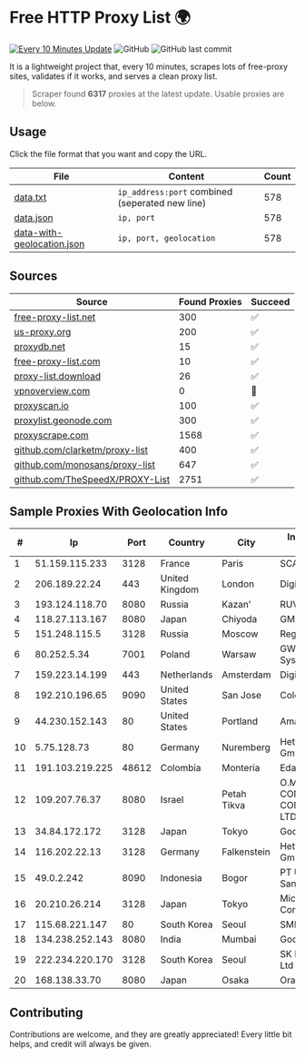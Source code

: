 
# Free HTTP Proxy List 🌍

[![Every 10 Minutes Update](https://github.com/mertguvencli/http-proxy-list/actions/workflows/main.yml/badge.svg?branch=main)](https://github.com/mertguvencli/http-proxy-list/actions/workflows/main.yml)
![GitHub](https://img.shields.io/github/license/mertguvencli/http-proxy-list)
![GitHub last commit](https://img.shields.io/github/last-commit/mertguvencli/http-proxy-list)

It is a lightweight project that, every 10 minutes, scrapes lots of free-proxy sites, validates if it works, and serves a clean proxy list.


> Scraper found **6317** proxies at the latest update. Usable proxies are below.

## Usage

Click the file format that you want and copy the URL.


|File|Content|Count|
|----|-------|-----|
|[data.txt](https://raw.githubusercontent.com/mertguvencli/http-proxy-list/main/proxy-list/data.txt)|`ip_address:port` combined (seperated new line)|578|
|[data.json](https://raw.githubusercontent.com/mertguvencli/http-proxy-list/main/proxy-list/data.json)|`ip, port`|578|
|[data-with-geolocation.json](https://raw.githubusercontent.com/mertguvencli/http-proxy-list/main/proxy-list/data-with-geolocation.json)|`ip, port, geolocation`|578|

## Sources

|Source|Found Proxies|Succeed|
|------|-------------|-------|
|[free-proxy-list.net](https://free-proxy-list.net)|300|✅|
|[us-proxy.org](https://www.us-proxy.org)|200|✅|
|[proxydb.net](http://proxydb.net)|15|✅|
|[free-proxy-list.com](https://free-proxy-list.com/?page=&port=&type%5B%5D=http&type%5B%5D=https&up_time=0&search=Search)|10|✅|
|[proxy-list.download](https://www.proxy-list.download/HTTP)|26|✅|
|[vpnoverview.com](https://vpnoverview.com/privacy/anonymous-browsing/free-proxy-servers)|0|🚫|
|[proxyscan.io](https://www.proxyscan.io)|100|✅|
|[proxylist.geonode.com](https://proxylist.geonode.com/api/proxy-list?limit=300&page=1&sort_by=lastChecked&sort_type=desc&protocols=http,https)|300|✅|
|[proxyscrape.com](https://api.proxyscrape.com/v2/?request=displayproxies&protocol=http&timeout=10000&country=all&ssl=all&anonymity=all)|1568|✅|
|[github.com/clarketm/proxy-list](https://raw.githubusercontent.com/clarketm/proxy-list/master/proxy-list-raw.txt)|400|✅|
|[github.com/monosans/proxy-list](https://raw.githubusercontent.com/monosans/proxy-list/main/proxies/http.txt)|647|✅|
|[github.com/TheSpeedX/PROXY-List](https://raw.githubusercontent.com/TheSpeedX/PROXY-List/master/http.txt)|2751|✅|


## Sample Proxies With Geolocation Info

|#|Ip|Port|Country|City|Internet Service Provider|
|-|--|----|-------|----|-------------------------|
|1|51.159.115.233|3128|France|Paris|SCALEWAY|
|2|206.189.22.24|443|United Kingdom|London|DigitalOcean, LLC|
|3|193.124.118.70|8080|Russia|Kazan’|RUVDS|
|4|118.27.113.167|8080|Japan|Chiyoda|GMO Internet, Inc.|
|5|151.248.115.5|3128|Russia|Moscow|Reg.Ru|
|6|80.252.5.34|7001|Poland|Warsaw|GWNET Autonomus System|
|7|159.223.14.199|443|Netherlands|Amsterdam|DigitalOcean, LLC|
|8|192.210.196.65|9090|United States|San Jose|ColoCrossing|
|9|44.230.152.143|80|United States|Portland|Amazon.com, Inc.|
|10|5.75.128.73|80|Germany|Nuremberg|Hetzner Online GmbH|
|11|191.103.219.225|48612|Colombia|Montería|Edatel S.a. E.S.P|
|12|109.207.76.37|8080|Israel|Petah Tikva|O.M.C. COMPUTERS & COMMUNICATIONS LTD|
|13|34.84.172.172|3128|Japan|Tokyo|Google LLC|
|14|116.202.22.13|3128|Germany|Falkenstein|Hetzner Online GmbH|
|15|49.0.2.242|8090|Indonesia|Bogor|PT Usaha Adi Sanggoro|
|16|20.210.26.214|3128|Japan|Tokyo|Microsoft Corporation|
|17|115.68.221.147|80|South Korea|Seoul|SMILESERV|
|18|134.238.252.143|8080|India|Mumbai|Google LLC|
|19|222.234.220.170|3128|South Korea|Seoul|SK Broadband Co Ltd|
|20|168.138.33.70|8080|Japan|Osaka|Oracle Corporation|



## Contributing

Contributions are welcome, and they are greatly appreciated! Every
little bit helps, and credit will always be given.

